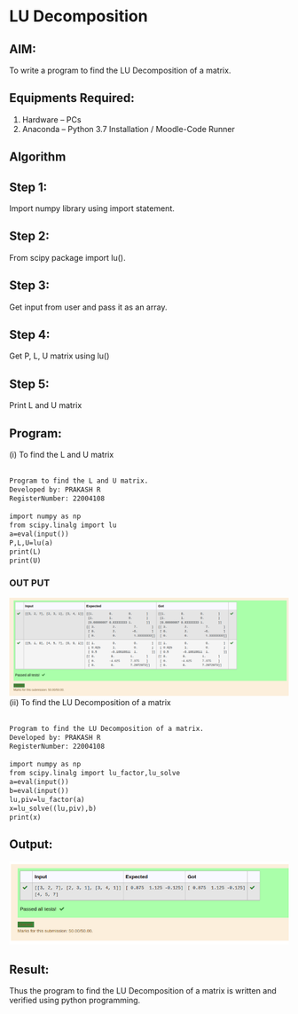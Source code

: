# LU Decomposition 

## AIM:
To write a program to find the LU Decomposition of a matrix.

## Equipments Required:
1. Hardware – PCs
2. Anaconda – Python 3.7 Installation / Moodle-Code Runner

## Algorithm
## Step 1:
Import numpy library using import statement.

## Step 2:
From scipy package import lu().

## Step 3:
Get input from user and pass it as an array.

## Step 4:
Get P, L, U matrix using lu()

## Step 5:
Print L and U matrix

## Program:
(i) To find the L and U matrix
```

Program to find the L and U matrix.
Developed by: PRAKASH R
RegisterNumber: 22004108

import numpy as np
from scipy.linalg import lu
a=eval(input())
P,L,U=lu(a)
print(L)
print(U)

```
### OUT PUT
![lu decomposition](/OP1.png)
(ii) To find the LU Decomposition of a matrix
```

Program to find the LU Decomposition of a matrix.
Developed by: PRAKASH R
RegisterNumber: 22004108

import numpy as np
from scipy.linalg import lu_factor,lu_solve
a=eval(input())
b=eval(input())
lu,piv=lu_factor(a)
x=lu_solve((lu,piv),b)
print(x)

```

## Output:
![lu decomposition](/OP2.png)


## Result:
Thus the program to find the LU Decomposition of a matrix is written and verified using python programming.

